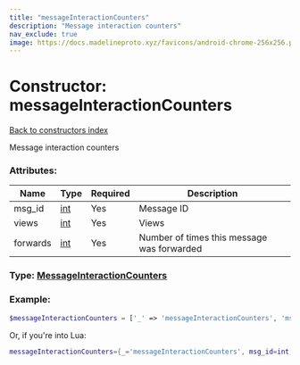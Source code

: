 ```yaml
---
title: "messageInteractionCounters"
description: "Message interaction counters"
nav_exclude: true
image: https://docs.madelineproto.xyz/favicons/android-chrome-256x256.png
---
```

# Constructor: messageInteractionCounters  
[Back to constructors index](index.md)



Message interaction counters

### Attributes:

| Name     |    Type       | Required | Description |
|----------|---------------|----------|-------------|
|msg\_id|[int](../types/int.md) | Yes|Message ID|
|views|[int](../types/int.md) | Yes|Views|
|forwards|[int](../types/int.md) | Yes|Number of times this message was forwarded|



### Type: [MessageInteractionCounters](../types/MessageInteractionCounters.md)


### Example:

```php
$messageInteractionCounters = ['_' => 'messageInteractionCounters', 'msg_id' => int, 'views' => int, 'forwards' => int];
```  


Or, if you're into Lua:

```lua
messageInteractionCounters={_='messageInteractionCounters', msg_id=int, views=int, forwards=int}

```


